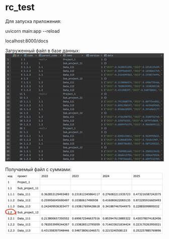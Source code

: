 # rc_test

Для запуска приложения:

 uvicorn main:app --reload

localhost:8000/docs

Загруженный файл в базе данных:
![Alt text](https://github.com/GrishaRybolovel/rc_test/blob/main/database_view.png)

Получаемый файл с суммами:
![Alt text](https://github.com/GrishaRybolovel/rc_test/blob/main/result.png)
